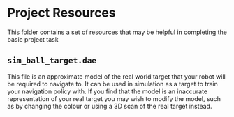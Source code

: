 # Project Resources

This folder contains a set of resources that may be helpful in completing the basic project task

## `sim_ball_target.dae`

This file is an approximate model of the real world target that your robot will be required to navigate to. It can be used in simulation as a target to train your navigation policy with. If you find that the model is an inaccurate representation of your real target you may wish to modify the model, such as by changing the colour or using a 3D scan of the real target instead. 

